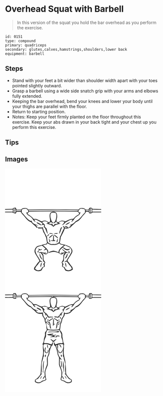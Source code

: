 # Overhead Squat with Barbell
> In this version of the squat you hold the bar overhead as you perform the exercise.

``` 
id: 0151 
type: compound 
primary: quadriceps 
secondary: glutes,calves,hamstrings,shoulders,lower back 
equipment: barbell 
``` 

## Steps

 - Stand with your feet a bit wider than shoulder width apart with your toes pointed slightly outward.
 - Grasp a barbell using a wide side snatch grip with your arms and elbows fully extended.
 - Keeping the bar overhead, bend your knees and lower your body until your thighs are parallel with the floor.
 - Return to starting position.
 - Notes: Keep your feet firmly planted on the floor throughout this exercise. Keep your abs drawn in your back tight and your chest up you perform this exercise.

## Tips


## Images

<svg width="316" height="275pt" viewBox="0 0 237 275" xmlns="http://www.w3.org/2000/svg">
  <g fill="#FFF">
    <path d="M0 0h237v100.55c-7.12-.45-14.24-.57-21.37-.6-1.32-1.9-3.15-3.48-5.64-2.82-2.87-.49-3.25 2.9-4.15 4.78-2.36-.02-4.72-.05-7.08-.07-2.84-4.13-8.2-4.38-12.71-3.77-2.12.3-3.47 2.07-4.8 3.55-41.43-.64-82.86-.7-124.28-.06-1.41-1.45-2.81-3.17-4.93-3.51-4.52-.58-9.83-.31-12.73 3.74-3.61.04-7.22.07-10.82.16-.76-1.7-1.55-3.38-2.38-5.03-2.92.04-6.03.22-7.67 3.02-6.15.07-12.3.11-18.44.46V0z"/>
    <path d="M20.95 98.99c.75-.1 2.23-.29 2.97-.39-1.32 3.47-1.26 7.34.09 10.79l-2.98-.56c-.19-3.28-.21-6.56-.08-9.84zM210.66 98.26c4.05.37 2.73 4.96 2.83 7.75.1 1.94-1.04 3.32-2.91 3.72.6-3.8.59-7.66.08-11.47zM25.07 108.72c-.47-3.34-1.18-7.01.69-10.07.25 3.33.16 6.69.76 9.98l-1.45.09z"/>
    <path d="M41.11 101.96c3.03-2.73 7.19-2.38 10.97-2.58 2.26 1.98 5.87 3.93 4.81 7.54-.04 2.74-3.02 1.77-4.76 1.61 1 2.49 1.74 5.52 4.36 6.84 4.3 2.55 8.9 5.2 11.4 9.74 1.65 3.06 4.19 5.5 7.2 7.2-.98-2.03-2.18-3.95-3.41-5.85 2.5.29 5.28-.16 7.48 1.32 4.18 2.61 8.88 4.36 12.76 7.45l.27 1.86c-1.04.78-2.06 1.58-3.07 2.39 2.04-.15 4.08-.36 6.11-.6.43 1.11.85 2.22 1.28 3.34-.4.46-1.2 1.39-1.61 1.85 1.2 1.09 2.41 2.16 3.63 3.22 2.2 4.95 3.6 10.33 6.75 14.79-.68-4.07-1.82-8.05-2.59-12.1-.31-2.73-2.91-4.1-4.79-5.7.07-1.86.05-3.72-.02-5.57-2.31-1.9-4.4-4.03-6.43-6.21 4.25-3.58 11.81-2.83 14.44 2.41-1.49.37-2.99.74-4.48 1.12 5.72 1.96 12.68 2.27 16.83 7.22l1.33.52c4.05-5.41 11.33-5.8 17.27-7.77-1.54-.34-3.09-.65-4.64-.95 2.59-5.21 9.34-5.8 14.01-3.18-.87 1.62-1.73 3.24-2.57 4.87-1.39.82-2.78 1.64-4.14 2.51 1.61-.28 3.32-.35 4.81-1.1 2.13-1.73 3.38-4.46 5.96-5.66 5.34-2.3 9.98-6.81 16.21-6.01-1.2 1.86-2.4 3.73-3.38 5.71 3.26-1.63 5.75-4.35 7.49-7.52 2.57-4.49 7.26-6.94 11.5-9.57 2.43-1.33 2.82-4.33 3.89-6.64-1.65-.06-4.16 1.33-4.7-1.01-1.57-3.72 2.33-6.03 4.69-8.06 3.8.21 8.04-.26 11.03 2.6-.01 2.3.01 4.61 0 6.91-5.27 4.83-9.18 10.9-14.39 15.77-3.24 3.26-8.04 4.39-10.98 8-3.35 3.94-8.38 5.53-13.03 7.34 1.08.1 3.23.29 4.31.39-1.76 1.76-3.6 3.46-5.67 4.85.77.45 1.55.9 2.34 1.35 3.03-2.28 5.17-5.5 8.22-7.75a35.25 35.25 0 0 0 5.23-4.91c1.77-2.13 4.71-2.57 6.91-4.12 3.9-2.69 6.85-6.48 9.7-10.2 3.25-4.33 7.76-7.69 10.08-12.69 2.78.07 5.56.25 8.32.57.18-2.96.15-5.93.35-8.89 1.68 3.15 1.33 6.78.58 10.14-.86-.09-2.58-.26-3.44-.35 2.29 3.92 7.34 3.22 9.98.15 7.16-.1 14.33.15 21.49-.12V275H0V108.52c4.98.06 9.97-.01 14.95-.02 4.16-.64 7.08 3.22 11.23 2.92.81-1.45 1.58-2.93 2.31-4.42 3.31 0 6.61-.01 9.91-.01 2.45 5.11 7.16 8.52 10.45 13.02 3.96 5.38 8.72 10.65 15.33 12.62 3.65 5.33 9.85 8.11 13.34 13.62 1.16-.23 2.31-.48 3.46-.74-2.09-1.57-4-3.36-5.84-5.2 2.43.16 4.87.34 7.3.43-4.77-1.78-10.01-2.84-14.02-6.17-1.86-1.51-2.47-3.94-3.57-5.96-.49.25-1.47.73-1.95.97-9.48-4.32-14.38-13.98-21.8-20.77.01-2.28.05-4.56.01-6.85m36.35 30.38c.72 1.24 1.11 2.9 2.57 3.51 3.21 1.48 6.24 3.31 9.39 4.89-1.63-5.17-7.77-6.08-11.96-8.4m82.59.2c-4.22 1.55-8.72 3.09-11.34 7.04 4.02-1.26 7.9-3.1 10.93-6.1.1-.24.31-.7.41-.94m-17.39 9.12c-.06 2.45 2.85 3.95 2.18 6.5 0 1.33-1.04 2.28-1.67 3.34-1.92 4.28-4.13 8.42-5.56 12.9-3.98 4.77-2.84 11.41-4.27 16.99-3.71 4.11-9.74 6.01-15.17 4.88-4.83 1-10.21-1.42-13.23-5.22-1.3-4.16-.7-8.75-2.06-12.95-3.64-6.69-7.65-13.31-9.43-20.79-.11-.72-.33-2.16-.45-2.89-.5.34-1.51 1-2.01 1.33-3.06-.11-6.13-.09-9.18-.43-.65.73-1.23 2.24.14 2.63l.93.13c2.89.22 5.79.13 8.68-.08 1 3.38 1.73 6.93 3.39 10.06 2.91 3.52 3.87 8.06 6.11 11.99.95 4.22 1.26 8.58 2.38 12.79-.62.99-1.27 1.95-1.96 2.9-3.2.83-6.64.9-9.65 2.42-4.42 2.33-9.83 1.8-14.06 4.54-3.79 3.52-6.23 9.21-4.72 14.35 3.04 7.49 8.96 13.48 11.76 21.08-4.18 3.4-6.94 8.11-9.99 12.46-.85.91-1.72 1.81-2.58 2.72-.34 1.62-.77 3.23-1.26 4.82 4.69 5.17 13.02 6.69 18.96 2.83 1.37-2.3 2.43-4.78 3.66-7.16 1.31-.51 2.62-1.03 3.94-1.54.59-2.36.25-4.74-.49-7.02.64-1.05 1.5-2.01 1.92-3.17-.78-3.36-4.22-5.51-4.13-9.11-.54-3.59.38-7.36-.85-10.83-.97-1.54-2.46-2.63-3.72-3.92 4.52.16 8.17 5.52 12.6 2.51 4.08-1.35 4.35-6.49 2.3-9.67-3.04-4.84-7.78-8.22-11.93-12.03 3.18-.8 6.4-1.43 9.63-1.96.47-.98.95-1.96 1.44-2.93 2.99 1.92 6.17 3.85 9.77 4.25 2.64.13 5.28-.01 7.92.07 4.34.27 8.33-1.9 11.88-4.16 1.75 4.61 7.49 3.14 11.23 4.78-5.36 5.08-13.12 9.54-13.63 17.73-4.01-1.82-8.15-3.49-12.55-4.04-4.45 1.06-9.57 1.85-12.68 5.56 4.9-1.23 9.8-3.51 14.97-2.73 3.74.33 7.22 1.8 10.83 2.72 2.35 2.05 5.18 3.53 8.36 3.59.44-.45 1.3-1.35 1.73-1.8 1.91-.92 4.04-1.22 6.08-1.74-.99.74-2 1.46-3.01 2.17-2.91 4.85-.39 10.75-2.7 15.78-1.12 1.85-2.37 3.64-3.15 5.67 2.05 2.38 1.7 5.21 1.22 8.07-.51 2.67 2.74 3 4.43 4.02 1.17 2.62 2.31 5.28 3.95 7.65 6.29 2.51 13.94 1.56 18.56-3.67-.35-.61-1.06-1.83-1.41-2.44.01-.55.04-1.64.05-2.18-4.55-4.58-7.31-10.64-12.11-14.99.1-1.11.21-2.23.32-3.34 1.63-1.99 2.98-4.19 4.1-6.5 2.57-3.01 4.08-6.69 6.2-10 1.85-3.04 1.73-7.12-.31-10.03-1.96-2.7-3.91-5.79-7.33-6.72-6.2-3.18-13.03-5.06-19.95-5.82l-2.18-3.11c.72-4.48 2.01-8.87 2.33-13.41 3.51-7.09 7.77-13.92 10.09-21.51 3.23.42 6.52.41 9.67-.56l.44 1.24c-.33-1.12-.63-2.24-1.06-3.32-2.93.45-5.89.67-8.86.69-1.41-1.65-2.6-3.77-4.85-4.39m3.72 1.34c2.87 1.22 5.9 2.09 9.01 2.4-2.16-2.79-5.75-4.13-9.01-2.4m-9.22 4.03c-1.75 4.65-3.32 9.43-4.03 14.36 3.52-3.76 4.15-9.26 6.24-13.83.62-.9 1.23-1.8 1.83-2.72-1.29.69-3.48.57-4.04 2.19m-28.71 13.68c3.38.56 7.15 1.4 10.31-.39-3.33.4-7.59-2.15-10.31.39m11.19-.2c2.99 1.3 6.29.78 9.44.54.18-.4.53-1.21.71-1.62-3.39.28-6.79.59-10.15 1.08m-15.55 7.38c1.92-1.66 4.06-3.32 4.9-5.83-2.99.55-4.79 2.84-4.9 5.83m6.18.32c-1.29 1-1.59 2.62-1.56 4.15 3.11-3.41 7.75-5.41 9.9-9.63-3.03 1.42-5.71 3.44-8.34 5.48m9.81-5.38c1.25 3.91 5.56 5.2 7.92 8.24.78 1.25 2.39 1.04 1.93-.65-2.53-3.35-6.3-5.49-9.85-7.59m-1.59 2.7c.4 3.89-.32 7.78-.47 11.67-2.03.4-4.1-.06-6.14-.02 3.53 2.81 8.48 1.47 12.64 1.54-1.38-1.08-2.86-2.01-4.35-2.91.05-3.56.37-7.13-.02-10.68-.42.1-1.24.3-1.66.4m-10.97 7.26c.6 2.81 2.15 5.46 1.71 8.42.39.33 1.18.99 1.57 1.31.08-1.54.17-3.07.27-4.61-1.04-1.8-1.93-3.75-3.55-5.12m19.83 9.71c.43-.3 1.28-.92 1.71-1.22-.15-2.94 1-5.68 1.65-8.49-2.63 2.59-3.95 6.01-3.36 9.71z"/>
    <path d="M0 101.96c6.36.03 12.72-.26 19.08-.41.02 1.8.05 3.61.07 5.42H0v-5.01zM57.89 103.08c27.02-.18 54.03-1.16 81.05-.52 13.97.44 27.97.12 41.93.76-1.04 1.07-2.25 1.97-3.84 1.66-19.66-.02-39.33-.13-59-.46-19.74.3-39.49.43-59.23.48-.23-.48-.69-1.44-.91-1.92zM214.94 101.54c7.35.2 14.7.46 22.06.48v4.95h-22.12l.06-5.43zM27.15 103.61c3.92-.76 7.99-.21 11.97-.42l-.08 1.81c-4.23.02-8.45.13-12.67.01l.78-1.4zM199.02 103.22c2.73.6 7.11-1.47 8.48 1.76-2.83.12-5.67.08-8.5.05.01-.46.01-1.36.02-1.81zM59.45 106.71c39.66-.96 79.38-.81 119.05.02 2.18.85 3.09 3.75 4.62 5.5-2.52 2.22-5.73 3.44-8.34 5.53-2.59 1.99-4.44 4.76-7 6.77-7.15-.67-13.15 3.66-19.54 6.08-3.21-1.01-6.62-2.51-10.03-1.48-2.46.86-4.66 2.28-6.9 3.59l-3.43-.8c-2.94-4.5 1.05-9.12.46-13.92.04-3.72-.52-8.4-4.41-10.06-4.59-2-11.78-1.14-13.45 4.37-2.47 6.38 1.4 12.75.36 19.23-1.28.39-2.55.79-3.82 1.2-2.33-1.33-4.62-2.78-7.17-3.65-3.4-.95-6.76.55-9.96 1.52-3.52-1.57-7.09-3.02-10.48-4.85-2.73-1.62-6.02-1-9.03-1.04-4.33-5.18-9.67-9.35-15.7-12.38 1.75-1.7 2.86-4.24 4.77-5.63z"/>
    <path d="M113.48 110.23c3.11-1.76 6.96-1.22 10.31-.54 3.5 2.09 2.53 6.79 2.55 10.23-1.07 5.25-2.06 11.58-7.25 14.41-4.94-2.61-5.76-8.47-7.15-13.33-.57-3.54-.83-7.81 1.54-10.77z"/>
    <path d="M113.58 132.3c3.3 3.78 10.13 3.45 12-1.58 1.17 2.11 2.91 3.79 5.09 4.84-2.18.46-4.26 1.27-6.27 2.22-.32-.41-.95-1.25-1.27-1.66-1.36 1.85-2.78 3.65-4.19 5.47-1.28-2.23-2.52-4.48-4.07-6.54-.1.73-.31 2.19-.42 2.92-2.41-.98-4.83-1.91-7.31-2.71 2.13-.99 4.14-2.44 6.44-2.96zM79.02 194.02c3.74-1.97 8.03-2.49 11.98-3.92 3.13 2.27 5.77 5.12 8.82 7.47-1.85 1.42-3.61 2.97-5.09 4.77 2.39-.89 4.71-1.98 7.17-2.7 2.08 2.89 3.31 6.41 1.85 9.88-2.06.26-4.13.47-6.19.68l.02-.73c1.62-.47 3.32-.86 4.66-1.95-2.08-.07-4.16.1-6.24.09-3.04-.26-5.95-1.89-9.06-1.32-1.46.25-3.48.44-3.64 2.44 1.68-.27 3.35-.57 5.02-.83.4 3.11 3.98 4.49 4.36 7.66.58 4.41.01 9.04 1.41 13.32 1.17 1.26 2.56 2.29 3.84 3.43-.66.3-1.99.89-2.65 1.18-1.02 2.12-1.15 4.31.77 5.97-.19.85-.38 1.71-.58 2.56-4.05.01-5.09 3.98-6.97 6.75-2.4 1.63-5.44 1.95-8.26 2.31-.04-.48-.11-1.43-.15-1.9l-.44 1.87c-1.96-1.21-3.95-2.37-5.84-3.69 1.16-3.13 2.49-6.28 5.07-8.52 3.17-2.74 4.37-7.28 8.12-9.38 1.96-.02 3.62 1.26 5.44 1.85-1.2-2.03-3.04-3.42-5.39-3.76-3.43-7.78-9.95-13.99-11.95-22.43-.81-4.06 1.14-8.24 3.92-11.1m2.63 3.26c.6 1.19 1.2 2.38 1.81 3.56-1.26 1.38-2.48 2.8-3.66 4.25.61 1.03 1.21 2.06 1.83 3.08.25-2.36.79-4.66 2.12-6.66 2.55-.01 6.74.13 7.24-3.19-1.18.49-2.34 1.02-3.49 1.59-2.04-.65-3.99-1.56-5.85-2.63m3.58 12.77c-1.07 5.66 2.01 12.02 7.13 14.63-1.46-2.81-3.34-5.38-4.68-8.25-1-2.06-1.05-4.5-2.45-6.38m3.94 22.26c-.82 3.54-3.24 7.53-1.12 10.99.7-2.65 1.42-5.28 2.08-7.93.52-1.2-.03-2.27-.96-3.06zM142.12 194.24c1.96-1.6 3.91-3.23 5.89-4.81 3.88 2.08 8.17 3.39 11.95 5.63 2.53 3.09 4.94 7.3 3.4 11.38-2.37 3.7-3.74 7.96-6.42 11.47-1.84 3.18-4.53 5.94-5.35 9.62-2.25.42-4.33 1.43-5.54 3.45 1.7-.53 3.35-1.25 5.1-1.62 1.73 1 3.14 2.48 4.22 4.15 2.72 4.82 7.8 8.02 9.2 13.62-3.1 2.99-7.6 4.89-11.78 2.99-3.76-.33-4.56-4.41-6.25-7.08-1.26-.32-2.53-.63-3.8-.92-.59-1.45-.59-2.91.45-4.17 1.64-2.2-.51-4.7-2.38-5.85 1.35-1.34 2.9-2.49 4.04-4.03.44-4 .2-8.03.62-12.02.39-3.3 4.38-4.81 4.3-8.19 1.78.28 3.55.6 5.34.83-1.03-2.11-3.51-2.5-5.34-3.62-3.7-1.89-6.34-5.26-9.95-7.27 1.97 3.56 5.17 6.19 8.36 8.62-3.8 1.48-7.85.78-11.73 1.53 1.53.22 2.67.82 3.43 1.8-1.84.54-3.72-.09-5.56-.27-.12-2.04-.54-4.12-.1-6.13 1.67-3.46 4.68-5.97 7.53-8.43 3.5 2.59 6.69 6.34 11.33 6.68 3.12.14 6.12-1.44 6.99-4.58-3.78 2.62-9.23 2.76-12.79-.31a10.888 10.888 0 0 0-5.16-2.47m14.67 8.36c-.48 2.61-.52 5.27.22 7.83.78-1.3 1.55-2.61 2.31-3.92-.82-1.32-1.64-2.63-2.53-3.91m-4.16 8.77c-1.13 3.5-2.65 6.84-4.94 9.74l.79.79c3.86-1.99 4.95-6.56 5.89-10.44-.34-.25-1-.76-1.34-1.01l-.4.92m-4.68 21.12c.44 3.67 1.1 7.38 2.61 10.78 1.06-3.11-.19-6.25-.64-9.34-.49-.36-1.48-1.08-1.97-1.44z"/>
  </g>
  <g fill="#333">
    <path d="M18.44 99.94c1.64-2.8 4.75-2.98 7.67-3.02.83 1.65 1.62 3.33 2.38 5.03 3.6-.09 7.21-.12 10.82-.16 2.9-4.05 8.21-4.32 12.73-3.74 2.12.34 3.52 2.06 4.93 3.51 41.42-.64 82.85-.58 124.28.06 1.33-1.48 2.68-3.25 4.8-3.55 4.51-.61 9.87-.36 12.71 3.77 2.36.02 4.72.05 7.08.07.9-1.88 1.28-5.27 4.15-4.78 2.49-.66 4.32.92 5.64 2.82 7.13.03 14.25.15 21.37.6v1.47c-7.36-.02-14.71-.28-22.06-.48l-.06 5.43H237v1.46c-7.16.27-14.33.02-21.49.12-2.64 3.07-7.69 3.77-9.98-.15.86.09 2.58.26 3.44.35.75-3.36 1.1-6.99-.58-10.14-.2 2.96-.17 5.93-.35 8.89-2.76-.32-5.54-.5-8.32-.57-2.32 5-6.83 8.36-10.08 12.69-2.85 3.72-5.8 7.51-9.7 10.2-2.2 1.55-5.14 1.99-6.91 4.12a35.25 35.25 0 0 1-5.23 4.91c-3.05 2.25-5.19 5.47-8.22 7.75-.79-.45-1.57-.9-2.34-1.35 2.07-1.39 3.91-3.09 5.67-4.85-1.08-.1-3.23-.29-4.31-.39 4.65-1.81 9.68-3.4 13.03-7.34 2.94-3.61 7.74-4.74 10.98-8 5.21-4.87 9.12-10.94 14.39-15.77.01-2.3-.01-4.61 0-6.91-2.99-2.86-7.23-2.39-11.03-2.6-2.36 2.03-6.26 4.34-4.69 8.06.54 2.34 3.05.95 4.7 1.01-1.07 2.31-1.46 5.31-3.89 6.64-4.24 2.63-8.93 5.08-11.5 9.57-1.74 3.17-4.23 5.89-7.49 7.52.98-1.98 2.18-3.85 3.38-5.71-6.23-.8-10.87 3.71-16.21 6.01-2.58 1.2-3.83 3.93-5.96 5.66-1.49.75-3.2.82-4.81 1.1 1.36-.87 2.75-1.69 4.14-2.51.84-1.63 1.7-3.25 2.57-4.87-4.67-2.62-11.42-2.03-14.01 3.18 1.55.3 3.1.61 4.64.95-5.94 1.97-13.22 2.36-17.27 7.77l-1.33-.52c-4.15-4.95-11.11-5.26-16.83-7.22 1.49-.38 2.99-.75 4.48-1.12-2.63-5.24-10.19-5.99-14.44-2.41 2.03 2.18 4.12 4.31 6.43 6.21.07 1.85.09 3.71.02 5.57 1.88 1.6 4.48 2.97 4.79 5.7.77 4.05 1.91 8.03 2.59 12.1-3.15-4.46-4.55-9.84-6.75-14.79a219.76 219.76 0 0 1-3.63-3.22c.41-.46 1.21-1.39 1.61-1.85-.43-1.12-.85-2.23-1.28-3.34-2.03.24-4.07.45-6.11.6 1.01-.81 2.03-1.61 3.07-2.39l-.27-1.86c-3.88-3.09-8.58-4.84-12.76-7.45-2.2-1.48-4.98-1.03-7.48-1.32 1.23 1.9 2.43 3.82 3.41 5.85-3.01-1.7-5.55-4.14-7.2-7.2-2.5-4.54-7.1-7.19-11.4-9.74-2.62-1.32-3.36-4.35-4.36-6.84 1.74.16 4.72 1.13 4.76-1.61 1.06-3.61-2.55-5.56-4.81-7.54-3.78.2-7.94-.15-10.97 2.58.04 2.29 0 4.57-.01 6.85 7.42 6.79 12.32 16.45 21.8 20.77.48-.24 1.46-.72 1.95-.97 1.1 2.02 1.71 4.45 3.57 5.96 4.01 3.33 9.25 4.39 14.02 6.17-2.43-.09-4.87-.27-7.3-.43 1.84 1.84 3.75 3.63 5.84 5.2-1.15.26-2.3.51-3.46.74-3.49-5.51-9.69-8.29-13.34-13.62-6.61-1.97-11.37-7.24-15.33-12.62-3.29-4.5-8-7.91-10.45-13.02-3.3 0-6.6.01-9.91.01-.73 1.49-1.5 2.97-2.31 4.42-4.15.3-7.07-3.56-11.23-2.92-4.98.01-9.97.08-14.95.02v-1.55h19.15c-.02-1.81-.05-3.62-.07-5.42-6.36.15-12.72.44-19.08.41v-1.56c6.14-.35 12.29-.39 18.44-.46m2.51-.95c-.13 3.28-.11 6.56.08 9.84l2.98.56c-1.35-3.45-1.41-7.32-.09-10.79-.74.1-2.22.29-2.97.39m189.71-.73c.51 3.81.52 7.67-.08 11.47 1.87-.4 3.01-1.78 2.91-3.72-.1-2.79 1.22-7.38-2.83-7.75M25.07 108.72l1.45-.09c-.6-3.29-.51-6.65-.76-9.98-1.87 3.06-1.16 6.73-.69 10.07m32.82-5.64c.22.48.68 1.44.91 1.92 19.74-.05 39.49-.18 59.23-.48 19.67.33 39.34.44 59 .46 1.59.31 2.8-.59 3.84-1.66-13.96-.64-27.96-.32-41.93-.76-27.02-.64-54.03.34-81.05.52m-30.74.53l-.78 1.4c4.22.12 8.44.01 12.67-.01l.08-1.81c-3.98.21-8.05-.34-11.97.42m171.87-.39c-.01.45-.01 1.35-.02 1.81 2.83.03 5.67.07 8.5-.05-1.37-3.23-5.75-1.16-8.48-1.76m-139.57 3.49c-1.91 1.39-3.02 3.93-4.77 5.63 6.03 3.03 11.37 7.2 15.7 12.38 3.01.04 6.3-.58 9.03 1.04 3.39 1.83 6.96 3.28 10.48 4.85 3.2-.97 6.56-2.47 9.96-1.52 2.55.87 4.84 2.32 7.17 3.65 1.27-.41 2.54-.81 3.82-1.2 1.04-6.48-2.83-12.85-.36-19.23 1.67-5.51 8.86-6.37 13.45-4.37 3.89 1.66 4.45 6.34 4.41 10.06.59 4.8-3.4 9.42-.46 13.92l3.43.8c2.24-1.31 4.44-2.73 6.9-3.59 3.41-1.03 6.82.47 10.03 1.48 6.39-2.42 12.39-6.75 19.54-6.08 2.56-2.01 4.41-4.78 7-6.77 2.61-2.09 5.82-3.31 8.34-5.53-1.53-1.75-2.44-4.65-4.62-5.5-39.67-.83-79.39-.98-119.05-.02m54.03 3.52c-2.37 2.96-2.11 7.23-1.54 10.77 1.39 4.86 2.21 10.72 7.15 13.33 5.19-2.83 6.18-9.16 7.25-14.41-.02-3.44.95-8.14-2.55-10.23-3.35-.68-7.2-1.22-10.31.54m.1 22.07c-2.3.52-4.31 1.97-6.44 2.96 2.48.8 4.9 1.73 7.31 2.71.11-.73.32-2.19.42-2.92 1.55 2.06 2.79 4.31 4.07 6.54 1.41-1.82 2.83-3.62 4.19-5.47.32.41.95 1.25 1.27 1.66 2.01-.95 4.09-1.76 6.27-2.22-2.18-1.05-3.92-2.73-5.09-4.84-1.87 5.03-8.7 5.36-12 1.58z"/>
    <path d="M77.46 132.34c4.19 2.32 10.33 3.23 11.96 8.4-3.15-1.58-6.18-3.41-9.39-4.89-1.46-.61-1.85-2.27-2.57-3.51zM160.05 132.54c-.1.24-.31.7-.41.94-3.03 3-6.91 4.84-10.93 6.1 2.62-3.95 7.12-5.49 11.34-7.04zM142.66 141.66c2.25.62 3.44 2.74 4.85 4.39 2.97-.02 5.93-.24 8.86-.69.43 1.08.73 2.2 1.06 3.32l-.44-1.24c-3.15.97-6.44.98-9.67.56-2.32 7.59-6.58 14.42-10.09 21.51-.32 4.54-1.61 8.93-2.33 13.41l2.18 3.11c6.92.76 13.75 2.64 19.95 5.82 3.42.93 5.37 4.02 7.33 6.72 2.04 2.91 2.16 6.99.31 10.03-2.12 3.31-3.63 6.99-6.2 10-1.12 2.31-2.47 4.51-4.1 6.5-.11 1.11-.22 2.23-.32 3.34 4.8 4.35 7.56 10.41 12.11 14.99-.01.54-.04 1.63-.05 2.18.35.61 1.06 1.83 1.41 2.44-4.62 5.23-12.27 6.18-18.56 3.67-1.64-2.37-2.78-5.03-3.95-7.65-1.69-1.02-4.94-1.35-4.43-4.02.48-2.86.83-5.69-1.22-8.07.78-2.03 2.03-3.82 3.15-5.67 2.31-5.03-.21-10.93 2.7-15.78 1.01-.71 2.02-1.43 3.01-2.17-2.04.52-4.17.82-6.08 1.74-.43.45-1.29 1.35-1.73 1.8-3.18-.06-6.01-1.54-8.36-3.59-3.61-.92-7.09-2.39-10.83-2.72-5.17-.78-10.07 1.5-14.97 2.73 3.11-3.71 8.23-4.5 12.68-5.56 4.4.55 8.54 2.22 12.55 4.04.51-8.19 8.27-12.65 13.63-17.73-3.74-1.64-9.48-.17-11.23-4.78-3.55 2.26-7.54 4.43-11.88 4.16-2.64-.08-5.28.06-7.92-.07-3.6-.4-6.78-2.33-9.77-4.25-.49.97-.97 1.95-1.44 2.93-3.23.53-6.45 1.16-9.63 1.96 4.15 3.81 8.89 7.19 11.93 12.03 2.05 3.18 1.78 8.32-2.3 9.67-4.43 3.01-8.08-2.35-12.6-2.51 1.26 1.29 2.75 2.38 3.72 3.92 1.23 3.47.31 7.24.85 10.83-.09 3.6 3.35 5.75 4.13 9.11-.42 1.16-1.28 2.12-1.92 3.17.74 2.28 1.08 4.66.49 7.02-1.32.51-2.63 1.03-3.94 1.54-1.23 2.38-2.29 4.86-3.66 7.16-5.94 3.86-14.27 2.34-18.96-2.83.49-1.59.92-3.2 1.26-4.82.86-.91 1.73-1.81 2.58-2.72 3.05-4.35 5.81-9.06 9.99-12.46-2.8-7.6-8.72-13.59-11.76-21.08-1.51-5.14.93-10.83 4.72-14.35 4.23-2.74 9.64-2.21 14.06-4.54 3.01-1.52 6.45-1.59 9.65-2.42.69-.95 1.34-1.91 1.96-2.9-1.12-4.21-1.43-8.57-2.38-12.79-2.24-3.93-3.2-8.47-6.11-11.99-1.66-3.13-2.39-6.68-3.39-10.06-2.89.21-5.79.3-8.68.08l-.93-.13c-1.37-.39-.79-1.9-.14-2.63 3.05.34 6.12.32 9.18.43.5-.33 1.51-.99 2.01-1.33.12.73.34 2.17.45 2.89 1.78 7.48 5.79 14.1 9.43 20.79 1.36 4.2.76 8.79 2.06 12.95 3.02 3.8 8.4 6.22 13.23 5.22 5.43 1.13 11.46-.77 15.17-4.88 1.43-5.58.29-12.22 4.27-16.99 1.43-4.48 3.64-8.62 5.56-12.9.63-1.06 1.67-2.01 1.67-3.34.67-2.55-2.24-4.05-2.18-6.5m-63.64 52.36c-2.78 2.86-4.73 7.04-3.92 11.1 2 8.44 8.52 14.65 11.95 22.43 2.35.34 4.19 1.73 5.39 3.76-1.82-.59-3.48-1.87-5.44-1.85-3.75 2.1-4.95 6.64-8.12 9.38-2.58 2.24-3.91 5.39-5.07 8.52 1.89 1.32 3.88 2.48 5.84 3.69l.44-1.87c.04.47.11 1.42.15 1.9 2.82-.36 5.86-.68 8.26-2.31 1.88-2.77 2.92-6.74 6.97-6.75.2-.85.39-1.71.58-2.56-1.92-1.66-1.79-3.85-.77-5.97.66-.29 1.99-.88 2.65-1.18-1.28-1.14-2.67-2.17-3.84-3.43-1.4-4.28-.83-8.91-1.41-13.32-.38-3.17-3.96-4.55-4.36-7.66-1.67.26-3.34.56-5.02.83.16-2 2.18-2.19 3.64-2.44 3.11-.57 6.02 1.06 9.06 1.32 2.08.01 4.16-.16 6.24-.09-1.34 1.09-3.04 1.48-4.66 1.95l-.02.73c2.06-.21 4.13-.42 6.19-.68 1.46-3.47.23-6.99-1.85-9.88-2.46.72-4.78 1.81-7.17 2.7 1.48-1.8 3.24-3.35 5.09-4.77-3.05-2.35-5.69-5.2-8.82-7.47-3.95 1.43-8.24 1.95-11.98 3.92m63.1.22c1.92.35 3.68 1.2 5.16 2.47 3.56 3.07 9.01 2.93 12.79.31-.87 3.14-3.87 4.72-6.99 4.58-4.64-.34-7.83-4.09-11.33-6.68-2.85 2.46-5.86 4.97-7.53 8.43-.44 2.01-.02 4.09.1 6.13 1.84.18 3.72.81 5.56.27-.76-.98-1.9-1.58-3.43-1.8 3.88-.75 7.93-.05 11.73-1.53-3.19-2.43-6.39-5.06-8.36-8.62 3.61 2.01 6.25 5.38 9.95 7.27 1.83 1.12 4.31 1.51 5.34 3.62-1.79-.23-3.56-.55-5.34-.83.08 3.38-3.91 4.89-4.3 8.19-.42 3.99-.18 8.02-.62 12.02-1.14 1.54-2.69 2.69-4.04 4.03 1.87 1.15 4.02 3.65 2.38 5.85-1.04 1.26-1.04 2.72-.45 4.17 1.27.29 2.54.6 3.8.92 1.69 2.67 2.49 6.75 6.25 7.08 4.18 1.9 8.68 0 11.78-2.99-1.4-5.6-6.48-8.8-9.2-13.62-1.08-1.67-2.49-3.15-4.22-4.15-1.75.37-3.4 1.09-5.1 1.62 1.21-2.02 3.29-3.03 5.54-3.45.82-3.68 3.51-6.44 5.35-9.62 2.68-3.51 4.05-7.77 6.42-11.47 1.54-4.08-.87-8.29-3.4-11.38-3.78-2.24-8.07-3.55-11.95-5.63-1.98 1.58-3.93 3.21-5.89 4.81z"/>
    <path d="M146.38 143c3.26-1.73 6.85-.39 9.01 2.4-3.11-.31-6.14-1.18-9.01-2.4zM137.16 147.03c.56-1.62 2.75-1.5 4.04-2.19-.6.92-1.21 1.82-1.83 2.72-2.09 4.57-2.72 10.07-6.24 13.83.71-4.93 2.28-9.71 4.03-14.36zM108.45 160.71c2.72-2.54 6.98.01 10.31-.39-3.16 1.79-6.93.95-10.31.39zM119.64 160.51c3.36-.49 6.76-.8 10.15-1.08-.18.41-.53 1.22-.71 1.62-3.15.24-6.45.76-9.44-.54zM104.09 167.89c.11-2.99 1.91-5.28 4.9-5.83-.84 2.51-2.98 4.17-4.9 5.83zM110.27 168.21c2.63-2.04 5.31-4.06 8.34-5.48-2.15 4.22-6.79 6.22-9.9 9.63-.03-1.53.27-3.15 1.56-4.15zM120.08 162.83c3.55 2.1 7.32 4.24 9.85 7.59.46 1.69-1.15 1.9-1.93.65-2.36-3.04-6.67-4.33-7.92-8.24zM118.49 165.53c.42-.1 1.24-.3 1.66-.4.39 3.55.07 7.12.02 10.68 1.49.9 2.97 1.83 4.35 2.91-4.16-.07-9.11 1.27-12.64-1.54 2.04-.04 4.11.42 6.14.02.15-3.89.87-7.78.47-11.67zM107.52 172.79c1.62 1.37 2.51 3.32 3.55 5.12-.1 1.54-.19 3.07-.27 4.61-.39-.32-1.18-.98-1.57-1.31.44-2.96-1.11-5.61-1.71-8.42zM127.35 182.5c-.59-3.7.73-7.12 3.36-9.71-.65 2.81-1.8 5.55-1.65 8.49-.43.3-1.28.92-1.71 1.22zM81.65 197.28c1.86 1.07 3.81 1.98 5.85 2.63 1.15-.57 2.31-1.1 3.49-1.59-.5 3.32-4.69 3.18-7.24 3.19-1.33 2-1.87 4.3-2.12 6.66-.62-1.02-1.22-2.05-1.83-3.08 1.18-1.45 2.4-2.87 3.66-4.25-.61-1.18-1.21-2.37-1.81-3.56zM156.79 202.6c.89 1.28 1.71 2.59 2.53 3.91-.76 1.31-1.53 2.62-2.31 3.92-.74-2.56-.7-5.22-.22-7.83zM85.23 210.05c1.4 1.88 1.45 4.32 2.45 6.38 1.34 2.87 3.22 5.44 4.68 8.25-5.12-2.61-8.2-8.97-7.13-14.63zM152.63 211.37l.4-.92c.34.25 1 .76 1.34 1.01-.94 3.88-2.03 8.45-5.89 10.44l-.79-.79c2.29-2.9 3.81-6.24 4.94-9.74zM89.17 232.31c.93.79 1.48 1.86.96 3.06-.66 2.65-1.38 5.28-2.08 7.93-2.12-3.46.3-7.45 1.12-10.99zM147.95 232.49c.49.36 1.48 1.08 1.97 1.44.45 3.09 1.7 6.23.64 9.34-1.51-3.4-2.17-7.11-2.61-10.78z"/>
  </g>
</svg>

<svg width="316" height="275pt" viewBox="0 0 237 275" xmlns="http://www.w3.org/2000/svg">
  <g fill="#FFF">
    <path d="M0 0h237v35.44c-7.28-.29-14.56-.46-21.84-.41-.45-1.02-.89-2.04-1.34-3.06-1.98-.06-3.95-.1-5.92-.15-.7 1.69-1.35 3.4-1.99 5.11-2.4-.05-4.8-.09-7.2-.14-3.02-5.49-10.66-5.19-15.75-3.09-.59.99-1.2 1.98-1.8 2.96-21.05-.41-42.11-.67-63.16-.83-20.26.09-40.52.45-60.79.71-2.99-5.3-9.82-4.78-14.77-3.05-1.29.77-2.07 2.14-3.06 3.22-3.64.11-7.27.14-10.91.21-.72-1.71-1.47-3.4-2.27-5.08-1.78 0-3.56 0-5.34-.01-.72 1.07-1.45 2.13-2.17 3.2-6.23-.02-12.46.07-18.69.31V0z"/>
    <path d="M21 33.81c.74-.08 2.21-.23 2.95-.3-1.33 3.57-1.16 7.48.06 11.06-1.17-.61-3.27-.63-3.01-2.48-.24-2.76-.09-5.53 0-8.28z"/>
    <path d="M24.99 43.4c-.54-3.35-1.11-6.97.77-10.04.38 2.94.37 5.92-.06 8.86 4.2-.72 8.46-.75 12.71-.7 2.57 5.2 7.48 8.59 10.76 13.28 3.75 5.22 8.44 10.31 14.86 12.03 2.61 4.45 7.53 6.56 10.7 10.49 3.83 4.76 10.71 6.27 16.48 4.95.46 2.28.45 4.78 1.8 6.77 1.96 3.07 4.72 5.96 4.71 9.85-.15 4.83 4.52 8.23 3.91 13.1-.13 3.39.68 6.69 1.17 10.02-1.01 3.18-5.08 5.18-4.41 8.97.86 5.61-2.78 10.48-2.93 16 .04 3.69-1.52 7.04-3.43 10.1l1.48 2c-.27 2.99-.76 6.02-.3 9.02 1.48 7.28.49 14.82-1.33 21.95-2.86 10.72-3.64 21.88-3.82 32.94-.09 3.18-.38 6.45-1.59 9.42-3.44 4.86-7.4 9.55-12.76 12.36-.09 1.65-.18 3.3-.28 4.95 2.54 1.74 5.37 3.5 8.58 3.38 4.31.16 7.77-2.71 11.34-4.68 2.97-1.07 6.2-1.73 8.42-4.18-2.18-5.76-2.41-11.93-2.62-18.01.81-6.25 3.99-11.85 5.99-17.75.64-6.43-.31-12.93.18-19.38 2.21-3.13 3.73-6.75 4.05-10.59.58-6.24 2.97-12.08 5.53-17.73l1.96-.32c.52-3.16 1.28-6.27 1.54-9.47l1.34.12c.32 3.07.93 6.1 1.36 9.16.83.26 1.65.53 2.48.8 2.86 6.4 4.74 13.16 5.79 20.08.36 3.91 3.77 6.84 3.69 10.82.24 5.33-.6 10.68-.03 16 1.5 5.49 4.32 10.55 5.75 16.07.6 3.29.11 6.65-.12 9.96.72 3.76-2.49 7.02-1.52 10.75 2.51 3.11 7.17 2.53 10.1 5.12 4.86 3.79 12.32 4.57 16.99.09.4-2.17.81-5.43-1.69-6.49-4.66-2.5-7.71-6.98-10.88-11.05-2.24-5.49-1.3-11.61-1.85-17.39-.64-7.07-.6-14.29-2.53-21.17-2.06-8.38-3.89-17.15-2.33-25.77.23-3.78-.77-7.73.89-11.33-3.38-4.66-2.73-10.53-4.27-15.81-.83-3.71.28-7.68-1.36-11.21-.91-2.76-2.96-4.86-4.94-6.88.79-4.57 1.34-9.17 1.67-13.8 1-3.57 3.38-6.67 3.58-10.5.45-6.12 6.9-9.75 6.66-16.11 4.71.97 9.61-.18 13.7-2.59 2.54-2.1 4.37-4.96 7.15-6.81 2.43-1.64 4.43-3.79 6.07-6.21 6.64-1.66 11.26-7.1 15.19-12.35 3.24-4.54 7.91-7.97 10.42-13.03 2.75.03 5.5.33 8.16 1.04.41-2.98.32-6 .4-9 1.88 2.99 1.48 6.58.7 9.85-.81 0-2.43-.01-3.24-.01 2.11 3.42 7.23 3.09 9.51.06 7.25-.23 14.51-.05 21.76-.11V275H0V43.29c6.31.05 12.62-.09 18.93.09 2.37 2.86 6.68 3.16 9.43.61-.84-.15-2.53-.44-3.37-.59z"/>
    <path d="M41.07 36.71c2.76-3.46 7.27-2.67 11.17-2.64 1.1.91 2.25 1.75 3.44 2.53 1.75 2.26 2.1 5.99-.98 7.34l-2.02-1.82c.02 2.87.89 6.19 3.65 7.59 4.31 2.44 8.87 5.1 11.44 9.51 1.74 3.01 3.92 6.04 7.36 7.2-.98-1.99-2.28-3.8-3.69-5.5 2.71.24 5.87-.57 8.11 1.42 3.54 2.66 8.06 3.69 11.42 6.59 2.05 2.44 2.38 5.74 3.34 8.66 1.23 2.07 3.47 3.18 5.14 4.83l-.36.52-.72.48c.87 1.68 1.54 3.48 2.65 5.03-.21-1.45-.52-2.88-.73-4.33 1.39-.22 1.65 1.56 2.4 2.33 1.29 2.25 2.68 4.57 5.05 5.82 3.18-1.13 6.55-.98 9.86-.83.3-.32.9-.97 1.21-1.29-3.57-.6-7.18-.72-10.77-.28-2.79-3.2-4.51-7.43-8.26-9.7-2.31-1.41-4.59-3.39-4.2-6.41.89-.25 1.79-.51 2.69-.76-1.59-.7-2.49-1.99-2.85-3.65-1.21-.76-2.42-1.5-3.63-2.26.7-.72 1.41-1.44 2.11-2.15 4.29-.38 10.57-.48 11.79 4.81l-4.09.4c4.31 1.99 9.18 2.39 13.4 4.61 1.6 1.11 2.95 2.57 4.71 3.46 3.66-5.7 11.21-5.63 16.96-7.82-1.45-.26-2.9-.5-4.35-.72 1.16-1.6 1.94-3.93 4.18-4.27 3.03-.64 7.32-1.64 9.47 1.28-.8 1.64-1.67 3.25-2.43 4.91-1.31.34-2.61.68-3.91 1.03 1.14.6 2.32 1.08 3.47 1.67-.2 1.25-.35 2.51-.69 3.74-1.35 1.2-3.22 1.57-4.65 2.67-2.49 3.14-4.32 7.01-7.8 9.22-2.99-.49-5.99-1.16-9.06-.8 1.68 3.76 6.46 1.5 9.5 3.12 3.14-1.46 4.49-4.82 5.92-7.73.54 1.18.99 2.39 1.45 3.61.92-1.78 1.15-4.07 2.89-5.3l-2.6.16c.72-.59 2.17-1.76 2.9-2.34l.6-1.41c4.13-2.74 2.9-8.84 7.12-11.45 3.35-2.09 7.15-3.37 10.35-5.72 2.18-1.76 5.14-.85 7.7-1.12-1.37 1.72-2.98 3.38-3.35 5.64 2.93-1.69 5.35-4.15 6.94-7.14 2.47-4.62 7.19-7.22 11.56-9.73 2.71-1.38 3.53-4.73 3.52-7.55-.55.41-1.66 1.23-2.21 1.65-1.87-1.03-2.25-2.97-2.33-4.91.55-.76 1.1-1.53 1.65-2.3 2.92-3.28 7.36-2.84 11.32-2.33 1.17.64 2.16 1.56 3.19 2.41-.03 2.12.14 4.26-.1 6.37-1.23 1.91-3 3.39-4.65 4.92-4.71 5.99-9.45 12.55-16.64 15.72-2.44.96-3.61 3.47-5.58 5.04-3.24 2.79-7.36 4.08-11.24 5.65l4.15.08c-2.17 2.39-4.36 5.34-7.86 5.64-3.22.44-7.41 1.71-9.65-1.45-.93 3.19-.48 6.75-2.1 9.74-1.06 2.11-2.61 3.9-3.95 5.82-.78 2.92-.9 6-1.6 8.96l-1.2-1.8c-.39.25-1.19.75-1.58 1-.49-.44-1.46-1.33-1.95-1.78-.9 1.69-2.25 2.61-4.2 1.96-2.64 5.46-2.16 11.68-3.66 17.47 3.17-2.67 3.73-7.12 3.42-11.02.49-1.45 1.09-2.86 1.62-4.29 2.21-1.11 4.44-2.34 7.01-1.86-3.2 5.15-1.39 11.62-3.81 17.09-4.54 2.1-9.65 1.14-14.47 1.94-4.75-.82-9.78.16-14.26-1.94-1.68-4.06-2.13-8.49-2.92-12.78-.82-2.12.96-3.63 2.54-4.58 1.38.85 2.78 1.67 4.23 2.4.43 1.36.89 2.73 1.35 4.08-.56 2.97.45 5.85 1.16 8.7.77.66 1.55 1.32 2.34 1.98-.33-3.88-2.19-7.58-1.64-11.5-.7-1.95-1.43-3.89-2.13-5.84-.76.14-1.51.27-2.26.41a39.81 39.81 0 0 0-2.16-2.15c-.46.48-1.38 1.45-1.83 1.94l-1.46-1.34-.39 1.27c-.42-.18-1.27-.52-1.69-.7-.03-1.87-.13-3.73-.32-5.59.45-.17 1.35-.53 1.8-.71.77-1.88 1.69-3.7 2.55-5.55-2.95-.01-3.22 3.79-4.66 5.73-.67-2.15-2.33-3.75-3.45-5.66-2.15-3.18-2.28-7.18-2.7-10.87-3.25 1.26-6.81.67-10.2.64-3.63.27-5.53-3.35-7.74-5.55 2.36.48 4.7 1.03 7.1 1.22-5.12-2.74-11.56-3.38-15.51-8.13-2.48-3.81-7.29-4.56-10.4-7.64-5.64-5-9.72-11.45-15.26-16.57.02-2.15.06-4.3 0-6.45m36.38 30.26c.78 1.07 1.1 2.69 2.46 3.22 3.14 1.5 6.16 3.23 9.25 4.82-1.16-5.37-7.3-6.5-11.71-8.04m71.49 6.92c4.31-1.25 8.24-3.46 11.32-6.74-4.27 1.22-8.83 2.77-11.32 6.74m-14.6 15.58c.44 2.59 2.1 4.7 3.64 6.74-.14-2.74-.72-5.69-3.64-6.74m-14.36 4.92c.58.32 1.75.96 2.33 1.27 2.53 1.61 5.18 3.06 7 5.53a66.24 66.24 0 0 1 3.22-3.06c1.19.5 2.43.86 3.73.79-1.4-.87-2.84-1.65-4.29-2.42-.39.62-1.19 1.87-1.59 2.5-1.76-1.41-3.63-2.75-5.77-3.51-1.38-1.35-2.91-2.8-4.63-1.1m-5.73 1.04c-2.38.73-4.52 2.07-6.12 3.99-.4-1.25-1.18-2.25-2.27-2.97-1.17.91-2.32 1.84-3.45 2.8.91-.24 2.74-.72 3.66-.95 1.17.96 2.32 1.96 3.48 2.94 1.04-2.15 2.83-3.65 5.1-4.38 1.07-1.4 2.36-1.91 3.88-1.55.18 5.8-.96 11.58-.36 17.39.74-1.27 1.49-2.54 2.24-3.8 1.14-.12 2.22-.44 2.92-1.41-.83.02-2.51.07-3.34.09.02-3.22.48-6.43.2-9.64-.04-2.21-2.32-3.19-3.55-4.68-.8.72-1.6 1.44-2.39 2.17m15.69 14.88c2.05-1.1 3.84-2.72 4.42-5.05-2.06 1.08-4.33 2.42-4.42 5.05m-26.05-4.67c1.17 1.95 2.72 3.73 4.99 4.39-.84-2.2-2.46-4.22-4.99-4.39zM210.64 33.2c.66.23 1.97.71 2.63.95.13 3.47 1.82 9.5-2.91 10.48.95-3.75.78-7.64.28-11.43zM0 36.96c6.36.02 12.7-.31 19.05-.6.01 1.79.01 3.58 0 5.37-6.35-.13-12.71.18-19.05-.2v-4.57z"/>
    <path d="M57.81 37.93c26.39-.17 52.78-.94 79.17-.46 14.47.27 28.94.28 43.41.45-.54 1.54-1.79 2.08-3.33 1.82-19.93-.27-39.87-.24-59.8-.74.25.77.73 2.33.97 3.11-.75-.99-1.49-1.99-2.24-2.98-17.65.22-35.31.34-52.96.59-1.82-.23-4.57.75-5.22-1.79zM214.9 36.35c7.36.35 14.73.66 22.1.67v4.69c-7.37-.01-14.73-.04-22.1.02-.01-1.79-.01-3.58 0-5.38zM26.36 39.85c.44-1.28 1.31-1.94 2.59-1.99 3.34-.16 6.68.01 10.02-.01l.08 2.03c-4.23.02-8.46.15-12.69-.03zM199.11 37.81c2.71.51 7.38-1.52 8.31 2.1-2.79.07-5.57.04-8.36.01.02-.53.04-1.58.05-2.11z"/>
    <path d="M58.83 41.36c19.46-.04 38.93-.58 58.38-.15-2.64 1.01-5.72 2.15-6.6 5.18-2.68 6.43 1.28 12.91.27 19.48-1.25.42-2.49.89-3.79 1.13-3.36-1.35-6.38-3.98-10.18-3.86-2.39.29-4.63 1.24-6.97 1.72-3.98-1.32-7.72-3.25-11.49-5.08-2.62-1.34-5.64-.73-8.46-.84-3.92-5.43-9.67-8.86-15.24-12.31 1.43-1.71 2.84-3.42 4.08-5.27zM119.75 41.22c19.92-.43 39.86.12 59.78.17 1.16 1.83 2.43 3.57 3.78 5.26-2.6 2.02-5.63 3.4-8.27 5.37-2.58 2-4.66 4.54-6.89 6.91-7.29-.96-13.41 3.76-19.96 6.09-2.35-.78-4.7-1.7-7.19-1.88-3.63.1-6.71 2.25-9.76 3.98-1.12-.25-2.23-.49-3.35-.74-3-4.68 1.19-9.43.44-14.39.13-3.15-.78-6.16-2.49-8.79-1.99-.78-4.03-1.43-6.09-1.98z"/>
    <path d="M112.29 46.5c.95-2.74 4.21-3.16 6.71-3.34 2.46.17 5.54.53 6.85 2.95 1.63 6.4-.04 13.03-2.71 18.89-1.14 1.68-2.83 3.74-5.14 2.97-1-.73-1.89-1.59-2.82-2.39-2.09-6.09-5.03-12.57-2.89-19.08z"/>
    <path d="M110.97 67.96c.69-.61 1.39-1.22 2.08-1.84 1.78 1.41 3.54 3.3 5.98 3.32 1.73-.17 3.33-.93 4.96-1.47.35-.74 1.04-2.23 1.39-2.97 1.36 2.1 2.99 4.07 5.56 4.63-2.72.43-5.41 3.42-8.1 1.4-1.3 1.67-2.61 3.33-3.88 5.03-1.25-2.15-2.46-4.32-3.73-6.46-.36.88-.72 1.76-1.07 2.65-2.43-.86-4.77-1.94-7.13-2.96 1.28-.52 2.6-.95 3.94-1.33zM119.06 123.84c4.8-.73 9.74-.52 14.49-1.67 2.12 3.43 3.55 7.21 5.27 10.83-.12 3.32-.62 6.77.74 9.93 1.53 3.55 2.42 7.37 2.69 11.23-1.53 1.12-3.48.48-5.22.56-4.65-.42-8.82 1.97-13.22 3-1.1-2.12-2.23-4.23-3.84-6.01 2.18-2.37 4.58-4.52 6.69-6.94-3.68-.61-4.94 4.68-8.72 3.46-2.03-1.28-3.61-3.62-6.27-3.5 2 2.38 4.36 4.44 6.27 6.9-1.26 2.02-2.46 4.08-3.63 6.16-2.44-.78-4.87-1.57-7.29-2.38-3.62-1.23-7.48-.34-11.2-.9.3-4.88 1.61-9.66 4.03-13.93 1.42-2.28.97-5.02 1.05-7.57-.11-3.94 1.43-7.81 3.95-10.82 4.65 1.15 9.49.89 14.21 1.65m9.92 1.59c-6.22 1.73-12.73.48-19.08 1-1.79 0-3.32.98-4.83 1.82 9.12-1.09 18.41-.7 27.55.04-.34-.31-1.02-.92-1.36-1.23.81-.56 2.44-1.67 3.25-2.23-1.87-.44-3.72.13-5.53.6m-25.36 7.87c3.48 3.83 9.73 1.51 13.7 3.5l.2.64c-2.32.92-4.78 1.43-7.06 2.48 5.56-.36 11.11-1.06 16.62.27l1.24-2.52c2.09.21 4.2.39 6.31.48-1.13-3.26-5.21-1.85-7.82-2.4-.39 1.13-.78 2.26-1.17 3.4-1.53-.78-3.99-.4-4.81-2.15.96-1.92 4.18-.75 4.94-3.15-2.31.2-4.48 1.01-6.75 1.4-2.09-.31-4.06-1.11-6.09-1.7 1.89-.07 3.77-.24 5.65-.39l-.06-1.88c-4.99.45-10.05.65-14.9 2.02zM95.59 157.57c3.05-1.12 6.63-.31 9.84-.02 2.4 1.2 4.96 2 7.51 2.8-1.14 2.25-1.97 4.62-2.8 6.99l-1.87.04c.19 7.33-.54 14.99-4.49 21.36-2.24 7.18 1.71 15.3-1.87 22.24-1.72 3.84-2.52 8.01-3.93 11.97-1.35 3.93-.26 8.04-.21 12.05-.61 1.89-3.24 2.41-3.58 4.57-.51 1.27-.98 2.56-1.42 3.86 2.65-1.12 3.36-4.04 4.42-6.42 1.4 1.87 2.19 4.06 2.86 6.28-2.13 2.81-5.78 2.82-8.87 3.76-3.82 4.6-11.62 5.39-16.03 1.15.2-1.23.4-2.45.6-3.67 2.5-.8 5.17-1.68 6.77-3.91 2.88-3.85 5.59-7.84 8.99-11.26-.67.07-2 .23-2.67.31 3.16-8.86.02-18.55 1.93-27.64 1.16-4.59 2.99-9 3.61-13.72.35-.34 1.05-1.01 1.41-1.35-.83-4.69-.61-9.57 1.2-14.01-2.01-4.72-3.87-10.57-1.4-15.38m9.9 10.53c.2-3.29.12-6.62-.64-9.84-2.64 2.8-.39 6.81.64 9.84m-7.48 6.9c-.13 2.82 3.3 5.24 5.96 3.93 3.23-1.39 3.6-5.55 2.39-8.45-1.14 2.05-1.22 4.43-1.5 6.71-1.58.36-3.41 1.21-4.43-.6-2.68-3.57.17-8.1-.35-12.13-3.39 2.59-1.64 6.95-2.07 10.54m-.18 10.94c.09 1.35 1.23 2.25 1.89 3.33.34-2.06.79-4.1 1.08-6.16-1.78-.33-2.35 1.58-2.97 2.83m-4.12 19.92c-1.35 6.44.96 13.1-.93 19.5.47.87.95 1.76 1.44 2.63-.47-6.02 1.03-11.94.77-17.95-.2-4.25 1.02-8.43.68-12.68-1.29 2.65-1.41 5.65-1.96 8.5m-7.31 36.58c.34-.12 1.02-.35 1.36-.47 1.26-2.31 2.56-4.61 3.3-7.14-2.12 2.15-3.66 4.78-4.66 7.61zM130.34 158.82c3.97-1.91 8.48-2.28 12.75-1.23 1.16 5.23.1 10.53-1.84 15.42 1.7 4.45 1.86 9.24 1.25 13.93 2.83 1.6 1.61 5.16 2.7 7.71 1.36 3.68 2.18 7.53 3.23 11.31-.37 7.81-1.14 15.83.66 23.52-.63-.02-1.88-.05-2.5-.06 3.74 3.38 6.35 7.72 9.48 11.63 1.47 1.99 3.92 2.71 6.18 3.4.27 1.55 1.47 3.49-.26 4.59-3.03 2.41-7.52 2.39-10.98.91-2.3-.64-3.63-3.02-6.02-3.43-2.47-.56-5.19-.93-6.7-3.23.65-2.18 1.35-4.35 2.42-6.36 1.31 2.29 1.87 5.36 4.58 6.49-.72-3.27-2.45-6.11-4.97-8.28.12-3.38 1.43-6.77.47-10.14-1.05-3.67-2.31-7.28-3.32-10.96-.76-3.07-3.01-5.71-2.85-9-.04-4.09.57-8.16.37-12.26 1.32 1.22 2.53 3 4.61 2.64-1.88-3.09-4.69-5.52-6.33-8.76-2.58-5.05-3.56-10.78-3.34-16.42-1.07-1.15-1.91-2.48-2.59-3.89-.33-2.17-1.15-4.21-1.98-6.23 1.14-.27 2.28-.55 3.42-.82-.12 3.37-.98 7.09 1.16 10.06.31-3.5.83-7.03.4-10.54m2.94-.87c1.54 2.94 3.45 5.68 5.55 8.24-.31-3.4-1.68-7.57-5.55-8.24m-1.48 12.76c-.54 2.38-.31 4.81.23 7.17 1.99.76 4.48 2.33 6.4.54 1.95-1.44 1.67-4.05 1.77-6.17-1.1 2.03-2.09 4.22-3.94 5.69-3.85.15-3.18-4.7-4.46-7.23m5.09 13.17c.32.58.97 1.72 1.29 2.3-.03.82-.1 2.48-.14 3.31.83-1.07 1.63-2.16 2.4-3.26-.58-1.16-1.14-2.31-1.71-3.47l-1.84 1.12m.43 13.64c.18 3.9 1.03 7.72 1.21 11.62.17 1.7-.02 3.66 1.53 4.86.73-4.39-.33-8.75-1.06-13.06-.1-1.33-.76-2.48-1.68-3.42m5.25.1c-.04 5.81.68 11.6.45 17.42.8 4.38 1.93 8.69 1.36 13.2 1.67-4.24-.11-8.8.52-13.19.67-5.94-.62-11.78-2.33-17.43m4.43 37.14c1.12 2.87 2.27 5.93 4.71 7.97-1.09-2.89-2.25-5.96-4.71-7.97z"/>
  </g>
  <g fill="#333">
    <path d="M20.86 31.83c1.78.01 3.56.01 5.34.01.8 1.68 1.55 3.37 2.27 5.08 3.64-.07 7.27-.1 10.91-.21.99-1.08 1.77-2.45 3.06-3.22 4.95-1.73 11.78-2.25 14.77 3.05 20.27-.26 40.53-.62 60.79-.71 21.05.16 42.11.42 63.16.83.6-.98 1.21-1.97 1.8-2.96 5.09-2.1 12.73-2.4 15.75 3.09 2.4.05 4.8.09 7.2.14.64-1.71 1.29-3.42 1.99-5.11 1.97.05 3.94.09 5.92.15.45 1.02.89 2.04 1.34 3.06 7.28-.05 14.56.12 21.84.41v1.58c-7.37-.01-14.74-.32-22.1-.67-.01 1.8-.01 3.59 0 5.38 7.37-.06 14.73-.03 22.1-.02v1.58c-7.25.06-14.51-.12-21.76.11-2.28 3.03-7.4 3.36-9.51-.06.81 0 2.43.01 3.24.01.78-3.27 1.18-6.86-.7-9.85-.08 3 .01 6.02-.4 9-2.66-.71-5.41-1.01-8.16-1.04-2.51 5.06-7.18 8.49-10.42 13.03-3.93 5.25-8.55 10.69-15.19 12.35-1.64 2.42-3.64 4.57-6.07 6.21-2.78 1.85-4.61 4.71-7.15 6.81-4.09 2.41-8.99 3.56-13.7 2.59.24 6.36-6.21 9.99-6.66 16.11-.2 3.83-2.58 6.93-3.58 10.5-.33 4.63-.88 9.23-1.67 13.8 1.98 2.02 4.03 4.12 4.94 6.88 1.64 3.53.53 7.5 1.36 11.21 1.54 5.28.89 11.15 4.27 15.81-1.66 3.6-.66 7.55-.89 11.33-1.56 8.62.27 17.39 2.33 25.77 1.93 6.88 1.89 14.1 2.53 21.17.55 5.78-.39 11.9 1.85 17.39 3.17 4.07 6.22 8.55 10.88 11.05 2.5 1.06 2.09 4.32 1.69 6.49-4.67 4.48-12.13 3.7-16.99-.09-2.93-2.59-7.59-2.01-10.1-5.12-.97-3.73 2.24-6.99 1.52-10.75.23-3.31.72-6.67.12-9.96-1.43-5.52-4.25-10.58-5.75-16.07-.57-5.32.27-10.67.03-16 .08-3.98-3.33-6.91-3.69-10.82-1.05-6.92-2.93-13.68-5.79-20.08-.83-.27-1.65-.54-2.48-.8-.43-3.06-1.04-6.09-1.36-9.16l-1.34-.12c-.26 3.2-1.02 6.31-1.54 9.47l-1.96.32c-2.56 5.65-4.95 11.49-5.53 17.73-.32 3.84-1.84 7.46-4.05 10.59-.49 6.45.46 12.95-.18 19.38-2 5.9-5.18 11.5-5.99 17.75.21 6.08.44 12.25 2.62 18.01-2.22 2.45-5.45 3.11-8.42 4.18-3.57 1.97-7.03 4.84-11.34 4.68-3.21.12-6.04-1.64-8.58-3.38.1-1.65.19-3.3.28-4.95 5.36-2.81 9.32-7.5 12.76-12.36 1.21-2.97 1.5-6.24 1.59-9.42.18-11.06.96-22.22 3.82-32.94 1.82-7.13 2.81-14.67 1.33-21.95-.46-3 .03-6.03.3-9.02l-1.48-2c1.91-3.06 3.47-6.41 3.43-10.1.15-5.52 3.79-10.39 2.93-16-.67-3.79 3.4-5.79 4.41-8.97-.49-3.33-1.3-6.63-1.17-10.02.61-4.87-4.06-8.27-3.91-13.1.01-3.89-2.75-6.78-4.71-9.85-1.35-1.99-1.34-4.49-1.8-6.77-5.77 1.32-12.65-.19-16.48-4.95-3.17-3.93-8.09-6.04-10.7-10.49-6.42-1.72-11.11-6.81-14.86-12.03-3.28-4.69-8.19-8.08-10.76-13.28-4.25-.05-8.51-.02-12.71.7.43-2.94.44-5.92.06-8.86-1.88 3.07-1.31 6.69-.77 10.04.84.15 2.53.44 3.37.59-2.75 2.55-7.06 2.25-9.43-.61-6.31-.18-12.62-.04-18.93-.09v-1.76c6.34.38 12.7.07 19.05.2.01-1.79.01-3.58 0-5.37-6.35.29-12.69.62-19.05.6v-1.62c6.23-.24 12.46-.33 18.69-.31.72-1.07 1.45-2.13 2.17-3.2m.14 1.98c-.09 2.75-.24 5.52 0 8.28-.26 1.85 1.84 1.87 3.01 2.48-1.22-3.58-1.39-7.49-.06-11.06-.74.07-2.21.22-2.95.3m20.07 2.9c.06 2.15.02 4.3 0 6.45 5.54 5.12 9.62 11.57 15.26 16.57 3.11 3.08 7.92 3.83 10.4 7.64 3.95 4.75 10.39 5.39 15.51 8.13-2.4-.19-4.74-.74-7.1-1.22 2.21 2.2 4.11 5.82 7.74 5.55 3.39.03 6.95.62 10.2-.64.42 3.69.55 7.69 2.7 10.87 1.12 1.91 2.78 3.51 3.45 5.66 1.44-1.94 1.71-5.74 4.66-5.73-.86 1.85-1.78 3.67-2.55 5.55-.45.18-1.35.54-1.8.71.19 1.86.29 3.72.32 5.59.42.18 1.27.52 1.69.7l.39-1.27 1.46 1.34c.45-.49 1.37-1.46 1.83-1.94.74.69 1.47 1.4 2.16 2.15.75-.14 1.5-.27 2.26-.41.7 1.95 1.43 3.89 2.13 5.84-.55 3.92 1.31 7.62 1.64 11.5-.79-.66-1.57-1.32-2.34-1.98-.71-2.85-1.72-5.73-1.16-8.7-.46-1.35-.92-2.72-1.35-4.08-1.45-.73-2.85-1.55-4.23-2.4-1.58.95-3.36 2.46-2.54 4.58.79 4.29 1.24 8.72 2.92 12.78 4.48 2.1 9.51 1.12 14.26 1.94 4.82-.8 9.93.16 14.47-1.94 2.42-5.47.61-11.94 3.81-17.09-2.57-.48-4.8.75-7.01 1.86-.53 1.43-1.13 2.84-1.62 4.29.31 3.9-.25 8.35-3.42 11.02 1.5-5.79 1.02-12.01 3.66-17.47 1.95.65 3.3-.27 4.2-1.96.49.45 1.46 1.34 1.95 1.78.39-.25 1.19-.75 1.58-1l1.2 1.8c.7-2.96.82-6.04 1.6-8.96 1.34-1.92 2.89-3.71 3.95-5.82 1.62-2.99 1.17-6.55 2.1-9.74 2.24 3.16 6.43 1.89 9.65 1.45 3.5-.3 5.69-3.25 7.86-5.64l-4.15-.08c3.88-1.57 8-2.86 11.24-5.65 1.97-1.57 3.14-4.08 5.58-5.04 7.19-3.17 11.93-9.73 16.64-15.72 1.65-1.53 3.42-3.01 4.65-4.92.24-2.11.07-4.25.1-6.37-1.03-.85-2.02-1.77-3.19-2.41-3.96-.51-8.4-.95-11.32 2.33-.55.77-1.1 1.54-1.65 2.3.08 1.94.46 3.88 2.33 4.91.55-.42 1.66-1.24 2.21-1.65.01 2.82-.81 6.17-3.52 7.55-4.37 2.51-9.09 5.11-11.56 9.73-1.59 2.99-4.01 5.45-6.94 7.14.37-2.26 1.98-3.92 3.35-5.64-2.56.27-5.52-.64-7.7 1.12-3.2 2.35-7 3.63-10.35 5.72-4.22 2.61-2.99 8.71-7.12 11.45l-.6 1.41c-.73.58-2.18 1.75-2.9 2.34l2.6-.16c-1.74 1.23-1.97 3.52-2.89 5.3-.46-1.22-.91-2.43-1.45-3.61-1.43 2.91-2.78 6.27-5.92 7.73-3.04-1.62-7.82.64-9.5-3.12 3.07-.36 6.07.31 9.06.8 3.48-2.21 5.31-6.08 7.8-9.22 1.43-1.1 3.3-1.47 4.65-2.67.34-1.23.49-2.49.69-3.74-1.15-.59-2.33-1.07-3.47-1.67 1.3-.35 2.6-.69 3.91-1.03.76-1.66 1.63-3.27 2.43-4.91-2.15-2.92-6.44-1.92-9.47-1.28-2.24.34-3.02 2.67-4.18 4.27 1.45.22 2.9.46 4.35.72-5.75 2.19-13.3 2.12-16.96 7.82-1.76-.89-3.11-2.35-4.71-3.46-4.22-2.22-9.09-2.62-13.4-4.61l4.09-.4c-1.22-5.29-7.5-5.19-11.79-4.81-.7.71-1.41 1.43-2.11 2.15 1.21.76 2.42 1.5 3.63 2.26.36 1.66 1.26 2.95 2.85 3.65-.9.25-1.8.51-2.69.76-.39 3.02 1.89 5 4.2 6.41 3.75 2.27 5.47 6.5 8.26 9.7 3.59-.44 7.2-.32 10.77.28-.31.32-.91.97-1.21 1.29-3.31-.15-6.68-.3-9.86.83-2.37-1.25-3.76-3.57-5.05-5.82-.75-.77-1.01-2.55-2.4-2.33.21 1.45.52 2.88.73 4.33-1.11-1.55-1.78-3.35-2.65-5.03l.72-.48.36-.52c-1.67-1.65-3.91-2.76-5.14-4.83-.96-2.92-1.29-6.22-3.34-8.66-3.36-2.9-7.88-3.93-11.42-6.59-2.24-1.99-5.4-1.18-8.11-1.42 1.41 1.7 2.71 3.51 3.69 5.5-3.44-1.16-5.62-4.19-7.36-7.2-2.57-4.41-7.13-7.07-11.44-9.51-2.76-1.4-3.63-4.72-3.65-7.59l2.02 1.82c3.08-1.35 2.73-5.08.98-7.34-1.19-.78-2.34-1.62-3.44-2.53-3.9-.03-8.41-.82-11.17 2.64m169.57-3.51c.5 3.79.67 7.68-.28 11.43 4.73-.98 3.04-7.01 2.91-10.48-.66-.24-1.97-.72-2.63-.95M57.81 37.93c.65 2.54 3.4 1.56 5.22 1.79 17.65-.25 35.31-.37 52.96-.59.75.99 1.49 1.99 2.24 2.98-.24-.78-.72-2.34-.97-3.11 19.93.5 39.87.47 59.8.74 1.54.26 2.79-.28 3.33-1.82-14.47-.17-28.94-.18-43.41-.45-26.39-.48-52.78.29-79.17.46m-31.45 1.92c4.23.18 8.46.05 12.69.03l-.08-2.03c-3.34.02-6.68-.15-10.02.01-1.28.05-2.15.71-2.59 1.99m172.75-2.04c-.01.53-.03 1.58-.05 2.11 2.79.03 5.57.06 8.36-.01-.93-3.62-5.6-1.59-8.31-2.1M58.83 41.36c-1.24 1.85-2.65 3.56-4.08 5.27 5.57 3.45 11.32 6.88 15.24 12.31 2.82.11 5.84-.5 8.46.84 3.77 1.83 7.51 3.76 11.49 5.08 2.34-.48 4.58-1.43 6.97-1.72 3.8-.12 6.82 2.51 10.18 3.86 1.3-.24 2.54-.71 3.79-1.13 1.01-6.57-2.95-13.05-.27-19.48.88-3.03 3.96-4.17 6.6-5.18-19.45-.43-38.92.11-58.38.15m60.92-.14c2.06.55 4.1 1.2 6.09 1.98 1.71 2.63 2.62 5.64 2.49 8.79.75 4.96-3.44 9.71-.44 14.39 1.12.25 2.23.49 3.35.74 3.05-1.73 6.13-3.88 9.76-3.98 2.49.18 4.84 1.1 7.19 1.88 6.55-2.33 12.67-7.05 19.96-6.09 2.23-2.37 4.31-4.91 6.89-6.91 2.64-1.97 5.67-3.35 8.27-5.37a59.306 59.306 0 0 1-3.78-5.26c-19.92-.05-39.86-.6-59.78-.17m-7.46 5.28c-2.14 6.51.8 12.99 2.89 19.08.93.8 1.82 1.66 2.82 2.39 2.31.77 4-1.29 5.14-2.97 2.67-5.86 4.34-12.49 2.71-18.89-1.31-2.42-4.39-2.78-6.85-2.95-2.5.18-5.76.6-6.71 3.34m-1.32 21.46c-1.34.38-2.66.81-3.94 1.33 2.36 1.02 4.7 2.1 7.13 2.96.35-.89.71-1.77 1.07-2.65 1.27 2.14 2.48 4.31 3.73 6.46 1.27-1.7 2.58-3.36 3.88-5.03 2.69 2.02 5.38-.97 8.1-1.4-2.57-.56-4.2-2.53-5.56-4.63-.35.74-1.04 2.23-1.39 2.97-1.63.54-3.23 1.3-4.96 1.47-2.44-.02-4.2-1.91-5.98-3.32-.69.62-1.39 1.23-2.08 1.84m8.09 55.88c-4.72-.76-9.56-.5-14.21-1.65-2.52 3.01-4.06 6.88-3.95 10.82-.08 2.55.37 5.29-1.05 7.57-2.42 4.27-3.73 9.05-4.03 13.93 3.72.56 7.58-.33 11.2.9 2.42.81 4.85 1.6 7.29 2.38 1.17-2.08 2.37-4.14 3.63-6.16-1.91-2.46-4.27-4.52-6.27-6.9 2.66-.12 4.24 2.22 6.27 3.5 3.78 1.22 5.04-4.07 8.72-3.46-2.11 2.42-4.51 4.57-6.69 6.94 1.61 1.78 2.74 3.89 3.84 6.01 4.4-1.03 8.57-3.42 13.22-3 1.74-.08 3.69.56 5.22-.56-.27-3.86-1.16-7.68-2.69-11.23-1.36-3.16-.86-6.61-.74-9.93-1.72-3.62-3.15-7.4-5.27-10.83-4.75 1.15-9.69.94-14.49 1.67m-23.47 33.73c-2.47 4.81-.61 10.66 1.4 15.38-1.81 4.44-2.03 9.32-1.2 14.01-.36.34-1.06 1.01-1.41 1.35-.62 4.72-2.45 9.13-3.61 13.72-1.91 9.09 1.23 18.78-1.93 27.64.67-.08 2-.24 2.67-.31-3.4 3.42-6.11 7.41-8.99 11.26-1.6 2.23-4.27 3.11-6.77 3.91-.2 1.22-.4 2.44-.6 3.67 4.41 4.24 12.21 3.45 16.03-1.15 3.09-.94 6.74-.95 8.87-3.76-.67-2.22-1.46-4.41-2.86-6.28-1.06 2.38-1.77 5.3-4.42 6.42.44-1.3.91-2.59 1.42-3.86.34-2.16 2.97-2.68 3.58-4.57-.05-4.01-1.14-8.12.21-12.05 1.41-3.96 2.21-8.13 3.93-11.97 3.58-6.94-.37-15.06 1.87-22.24 3.95-6.37 4.68-14.03 4.49-21.36l1.87-.04c.83-2.37 1.66-4.74 2.8-6.99-2.55-.8-5.11-1.6-7.51-2.8-3.21-.29-6.79-1.1-9.84.02m34.75 1.25c.43 3.51-.09 7.04-.4 10.54-2.14-2.97-1.28-6.69-1.16-10.06-1.14.27-2.28.55-3.42.82.83 2.02 1.65 4.06 1.98 6.23.68 1.41 1.52 2.74 2.59 3.89-.22 5.64.76 11.37 3.34 16.42 1.64 3.24 4.45 5.67 6.33 8.76-2.08.36-3.29-1.42-4.61-2.64.2 4.1-.41 8.17-.37 12.26-.16 3.29 2.09 5.93 2.85 9 1.01 3.68 2.27 7.29 3.32 10.96.96 3.37-.35 6.76-.47 10.14 2.52 2.17 4.25 5.01 4.97 8.28-2.71-1.13-3.27-4.2-4.58-6.49-1.07 2.01-1.77 4.18-2.42 6.36 1.51 2.3 4.23 2.67 6.7 3.23 2.39.41 3.72 2.79 6.02 3.43 3.46 1.48 7.95 1.5 10.98-.91 1.73-1.1.53-3.04.26-4.59-2.26-.69-4.71-1.41-6.18-3.4-3.13-3.91-5.74-8.25-9.48-11.63.62.01 1.87.04 2.5.06-1.8-7.69-1.03-15.71-.66-23.52-1.05-3.78-1.87-7.63-3.23-11.31-1.09-2.55.13-6.11-2.7-7.71.61-4.69.45-9.48-1.25-13.93 1.94-4.89 3-10.19 1.84-15.42-4.27-1.05-8.78-.68-12.75 1.23z"/>
    <path d="M77.45 66.97c4.41 1.54 10.55 2.67 11.71 8.04-3.09-1.59-6.11-3.32-9.25-4.82-1.36-.53-1.68-2.15-2.46-3.22zM148.94 73.89c2.49-3.97 7.05-5.52 11.32-6.74-3.08 3.28-7.01 5.49-11.32 6.74zM134.34 89.47c2.92 1.05 3.5 4 3.64 6.74-1.54-2.04-3.2-4.15-3.64-6.74zM119.98 94.39c1.72-1.7 3.25-.25 4.63 1.1 2.14.76 4.01 2.1 5.77 3.51.4-.63 1.2-1.88 1.59-2.5 1.45.77 2.89 1.55 4.29 2.42-1.3.07-2.54-.29-3.73-.79-1.1.98-2.18 2-3.22 3.06-1.82-2.47-4.47-3.92-7-5.53-.58-.31-1.75-.95-2.33-1.27zM114.25 95.43c.79-.73 1.59-1.45 2.39-2.17 1.23 1.49 3.51 2.47 3.55 4.68.28 3.21-.18 6.42-.2 9.64.83-.02 2.51-.07 3.34-.09-.7.97-1.78 1.29-2.92 1.41-.75 1.26-1.5 2.53-2.24 3.8-.6-5.81.54-11.59.36-17.39-1.52-.36-2.81.15-3.88 1.55-2.27.73-4.06 2.23-5.1 4.38-1.16-.98-2.31-1.98-3.48-2.94-.92.23-2.75.71-3.66.95 1.13-.96 2.28-1.89 3.45-2.8 1.09.72 1.87 1.72 2.27 2.97 1.6-1.92 3.74-3.26 6.12-3.99zM129.94 110.31c.09-2.63 2.36-3.97 4.42-5.05-.58 2.33-2.37 3.95-4.42 5.05zM103.89 105.64c2.53.17 4.15 2.19 4.99 4.39-2.27-.66-3.82-2.44-4.99-4.39zM128.98 125.43c1.81-.47 3.66-1.04 5.53-.6-.81.56-2.44 1.67-3.25 2.23.34.31 1.02.92 1.36 1.23-9.14-.74-18.43-1.13-27.55-.04 1.51-.84 3.04-1.82 4.83-1.82 6.35-.52 12.86.73 19.08-1zM103.62 133.3c4.85-1.37 9.91-1.57 14.9-2.02l.06 1.88c-1.88.15-3.76.32-5.65.39 2.03.59 4 1.39 6.09 1.7 2.27-.39 4.44-1.2 6.75-1.4-.76 2.4-3.98 1.23-4.94 3.15.82 1.75 3.28 1.37 4.81 2.15.39-1.14.78-2.27 1.17-3.4 2.61.55 6.69-.86 7.82 2.4-2.11-.09-4.22-.27-6.31-.48l-1.24 2.52c-5.51-1.33-11.06-.63-16.62-.27 2.28-1.05 4.74-1.56 7.06-2.48l-.2-.64c-3.97-1.99-10.22.33-13.7-3.5zM105.49 168.1c-1.03-3.03-3.28-7.04-.64-9.84.76 3.22.84 6.55.64 9.84zM133.28 157.95c3.87.67 5.24 4.84 5.55 8.24-2.1-2.56-4.01-5.3-5.55-8.24zM98.01 175c.43-3.59-1.32-7.95 2.07-10.54.52 4.03-2.33 8.56.35 12.13 1.02 1.81 2.85.96 4.43.6.28-2.28.36-4.66 1.5-6.71 1.21 2.9.84 7.06-2.39 8.45-2.66 1.31-6.09-1.11-5.96-3.93zM131.8 170.71c1.28 2.53.61 7.38 4.46 7.23 1.85-1.47 2.84-3.66 3.94-5.69-.1 2.12.18 4.73-1.77 6.17-1.92 1.79-4.41.22-6.4-.54-.54-2.36-.77-4.79-.23-7.17zM97.83 185.94c.62-1.25 1.19-3.16 2.97-2.83-.29 2.06-.74 4.1-1.08 6.16-.66-1.08-1.8-1.98-1.89-3.33zM136.89 183.88l1.84-1.12c.57 1.16 1.13 2.31 1.71 3.47-.77 1.1-1.57 2.19-2.4 3.26.04-.83.11-2.49.14-3.31-.32-.58-.97-1.72-1.29-2.3zM93.71 205.86c.55-2.85.67-5.85 1.96-8.5.34 4.25-.88 8.43-.68 12.68.26 6.01-1.24 11.93-.77 17.95-.49-.87-.97-1.76-1.44-2.63 1.89-6.4-.42-13.06.93-19.5zM137.32 197.52c.92.94 1.58 2.09 1.68 3.42.73 4.31 1.79 8.67 1.06 13.06-1.55-1.2-1.36-3.16-1.53-4.86-.18-3.9-1.03-7.72-1.21-11.62zM142.57 197.62c1.71 5.65 3 11.49 2.33 17.43-.63 4.39 1.15 8.95-.52 13.19.57-4.51-.56-8.82-1.36-13.2.23-5.82-.49-11.61-.45-17.42zM86.4 242.44c1-2.83 2.54-5.46 4.66-7.61-.74 2.53-2.04 4.83-3.3 7.14-.34.12-1.02.35-1.36.47zM147 234.76c2.46 2.01 3.62 5.08 4.71 7.97-2.44-2.04-3.59-5.1-4.71-7.97z"/>
  </g>
</svg>
